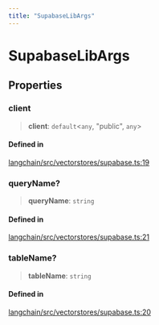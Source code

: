 ```yaml
---
title: "SupabaseLibArgs"
---
```


# SupabaseLibArgs

## Properties

### client

> **client**: `default`<`any`, "public", `any`\>

#### Defined in

[langchain/src/vectorstores/supabase.ts:19](https://github.com/hwchase17/langchainjs/blob/ddf2996/langchain/src/vectorstores/supabase.ts#L19)

### queryName?

> **queryName**: `string`

#### Defined in

[langchain/src/vectorstores/supabase.ts:21](https://github.com/hwchase17/langchainjs/blob/ddf2996/langchain/src/vectorstores/supabase.ts#L21)

### tableName?

> **tableName**: `string`

#### Defined in

[langchain/src/vectorstores/supabase.ts:20](https://github.com/hwchase17/langchainjs/blob/ddf2996/langchain/src/vectorstores/supabase.ts#L20)

